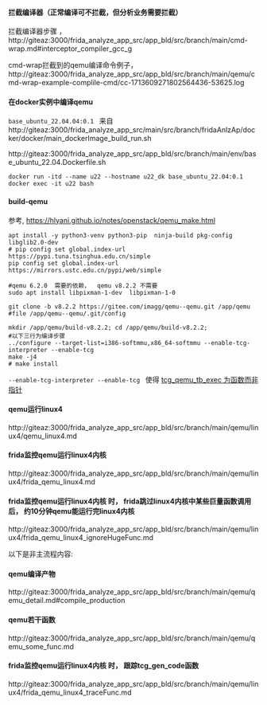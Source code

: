 
#### 拦截编译器（正常编译可不拦截，但分析业务需要拦截）

拦截编译器步骤 ， http://giteaz:3000/frida_analyze_app_src/app_bld/src/branch/main/cmd-wrap.md#interceptor_compiler_gcc_g


cmd-wrap拦截到的qemu编译命令例子，  http://giteaz:3000/frida_analyze_app_src/app_bld/src/branch/main/qemu/cmd-wrap-example-complile-cmd/cc-1713609271802564436-53625.log


#### 在docker实例中编译qemu

```base_ubuntu_22.04.04:0.1 ``` 来自 http://giteaz:3000/frida_analyze_app_src/main/src/branch/fridaAnlzAp/docker/docker/main_dockerImage_build_run.sh

http://giteaz:3000/frida_analyze_app_src/app_bld/src/branch/main/env/base_ubuntu_22.04.Dockerfile.sh

```shell
docker run -itd --name u22 --hostname u22_dk base_ubuntu_22.04:0.1
docker exec -it u22 bash
```

#### build-qemu

参考, https://hlyani.github.io/notes/openstack/qemu_make.html

```shell
apt install -y python3-venv python3-pip  ninja-build pkg-config libglib2.0-dev
# pip config set global.index-url https://pypi.tuna.tsinghua.edu.cn/simple
pip config set global.index-url https://mirrors.ustc.edu.cn/pypi/web/simple

#qemu 6.2.0  需要的依赖，  qemu v8.2.2 不需要
sudo apt install libpixman-1-dev  libpixman-1-0  

git clone -b v8.2.2 https://gitee.com/imagg/qemu--qemu.git /app/qemu
#file /app/qemu--qemu/.git/config

mkdir /app/qemu/build-v8.2.2; cd /app/qemu/build-v8.2.2;
#以下三行为编译步骤
../configure --target-list=i386-softmmu,x86_64-softmmu --enable-tcg-interpreter --enable-tcg 
make -j4
# make install

```

```--enable-tcg-interpreter --enable-tcg ``` 使得   [tcg_qemu_tb_exec 为函数而非指针](http://giteaz:3000/frida_analyze_app_src/app_bld/src/branch/main/qemu/qemu_tcg_qemu_tb_exec.md)


#### qemu运行linux4

http://giteaz:3000/frida_analyze_app_src/app_bld/src/branch/main/qemu/linux4/qemu_linux4.md


#### frida监控qemu运行linux4内核
http://giteaz:3000/frida_analyze_app_src/app_bld/src/branch/main/qemu/linux4/frida_qemu_linux4.md


#### frida监控qemu运行linux4内核 时，  frida跳过linux4内核中某些巨量函数调用 后， 约10分钟qemu能运行完linux4内核

http://giteaz:3000/frida_analyze_app_src/app_bld/src/branch/main/qemu/linux4/frida_qemu_linux4_ignoreHugeFunc.md


以下是非主流程内容:

#### qemu编译产物

http://giteaz:3000/frida_analyze_app_src/app_bld/src/branch/main/qemu/qemu_detail.md#compile_production


#### qemu若干函数
http://giteaz:3000/frida_analyze_app_src/app_bld/src/branch/main/qemu/qemu_some_func.md


#### frida监控qemu运行linux4内核 时，   跟踪tcg_gen_code函数
http://giteaz:3000/frida_analyze_app_src/app_bld/src/branch/main/qemu/linux4/frida_qemu_linux4_traceFunc.md
